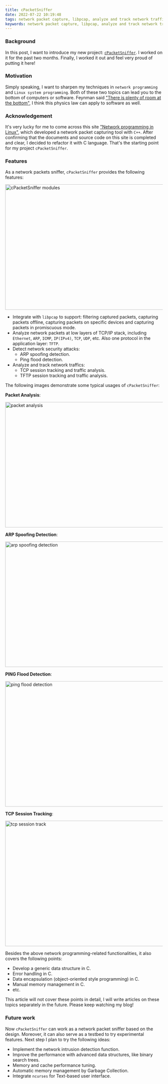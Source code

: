 ```yaml
---
title: cPacketSniffer
date: 2022-07-22 10:19:48
tags: network packet capture, libpcap, analyze and track network traffics, detect network security attacks, Linux system programming
keywords: network packet capture, libpcap, analyze and track network traffics, detect network security attacks, Linux system programming
---
```


### Background
In this post, I want to introduce my new project: [`cPacketSniffer`](https://github.com/baoqger/cPacketSniffer). I worked on it for the past two months. Finally, I worked it out and feel very proud of putting it here!

### Motivation
Simply speaking, I want to sharpen my techniques in `network programming` and `Linux system programming`. Both of these two topics can lead you to the bottom of computers or software. Feynman said ["There is plenty of room at the bottom"](https://en.wikipedia.org/wiki/There%27s_Plenty_of_Room_at_the_Bottom), I think this physics law can apply to software as well. 

### Acknowledgement 

It's very lucky for me to come across this site ["Network programming in Linux"](http://tcpip.marcolavoie.ca/index.html), which developed a network packet capturing tool with `C++`. After confirming that the documents and source code on this site is completed and clear, I decided to refactor it with C language. That's the starting point for my project `cPacketSniffer`.      

### Features

As a network packets sniffer, `cPacketSniffer` provides the following features: 

<img src="/images/cPacketSniffer.png" title="cPacketSniffer modules" width="600px" height="400px">

- Integrate with `libpcap` to support: filtering captured packets, capturing packets offline, capturing packets on specific devices and capturing packets in promiscuous mode.
- Analyze network packets at low layers of TCP/IP stack, including `Ethernet`, `ARP`, `ICMP`, `IP(IPv4)`, `TCP`, `UDP`, etc. Also one protocol in the application layer: `TFTP`. 
- Detect network security attacks:
    - ARP spoofing detection.
    - Ping flood detection.
- Analyze and track network traffics:
    - TCP session tracking and traffic analysis.
    - TFTP session tracking and traffic analysis.

The following images demonstrate some typical usages of `cPacketSniffer`:  

**Packet Analysis**:

<img src="/images/packet-analysis.png" title="packet analysis" width="600px" height="400px">

**ARP Spoofing Detection**:

<img src="/images/arpspoof.png" title="arp spoofing detection" width="600px" height="400px">

**PING Flood Detection**:

<img src="/images/pingflooddetection.png" title="ping flood detection" width="600px" height="400px">

**TCP Session Tracking**:

<img src="/images/tcpsessiontrack.png" title="tcp session track" width="600px" height="400px">

Besides the above network programming-related functionalities, it also covers the following points: 
- Develop a generic data structure in C.
- Error handling in C. 
- Data encapsulation (object-oriented style programming) in C.
- Manual memory management in C.
- etc.

This article will not cover these points in detail, I will write articles on these topics separately in the future. Please keep watching my blog!

### Future work

Now `cPacketSniffer` can work as a network packet sniffer based on the design. Moreover, it can also serve as a testbed to try experimental features. Next step I plan to try the following ideas:

- Implement the network intrusion detection function. 
- Improve the performance with advanced data structures, like binary search trees. 
- Memory and cache performance tuning. 
- Automatic memory management by Garbage Collection.
- Integrate `ncurses` for Text-based user interface.






